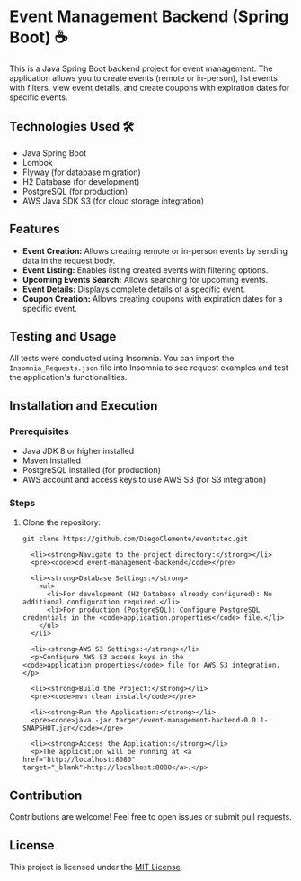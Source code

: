 <body>
  <h1>Event Management Backend (Spring Boot) ☕</h1>

  <p>This is a Java Spring Boot backend project for event management. The application allows you to create events (remote or in-person), list events with filters, view event details, and create coupons with expiration dates for specific events.</p>

<h2>Technologies Used 🛠️</h2>
  <ul>
    <li>Java Spring Boot</li>
    <li>Lombok</li>
    <li>Flyway (for database migration)</li>
    <li>H2 Database (for development)</li>
    <li>PostgreSQL (for production)</li>
    <li>AWS Java SDK S3 (for cloud storage integration)</li>
  </ul>

<h2>Features</h2>
  <ul>
    <li><strong>Event Creation:</strong> Allows creating remote or in-person events by sending data in the request body.</li>
    <li><strong>Event Listing:</strong> Enables listing created events with filtering options.</li>
    <li><strong>Upcoming Events Search:</strong> Allows searching for upcoming events.</li>
    <li><strong>Event Details:</strong> Displays complete details of a specific event.</li>
    <li><strong>Coupon Creation:</strong> Allows creating coupons with expiration dates for a specific event.</li>
  </ul>

<h2>Testing and Usage</h2>
  <p>All tests were conducted using Insomnia. You can import the <code>Insomnia_Requests.json</code> file into Insomnia to see request examples and test the application's functionalities.</p>

<h2>Installation and Execution</h2>

<h3>Prerequisites</h3>
  <ul>
    <li>Java JDK 8 or higher installed</li>
    <li>Maven installed</li>
    <li>PostgreSQL installed (for production)</li>
    <li>AWS account and access keys to use AWS S3 (for S3 integration)</li>
  </ul>

<h3>Steps</h3>

  <ol>
      <li>Clone the repository:</li>
      <pre><code>git clone https://github.com/DiegoClemente/eventstec.git</code></pre>
    
      <li><strong>Navigate to the project directory:</strong></li>
      <pre><code>cd event-management-backend</code></pre>
    
      <li><strong>Database Settings:</strong>
        <ul>
          <li>For development (H2 Database already configured): No additional configuration required.</li>
          <li>For production (PostgreSQL): Configure PostgreSQL credentials in the <code>application.properties</code> file.</li>
        </ul>
      </li>
    
      <li><strong>AWS S3 Settings:</strong></li>
      <p>Configure AWS S3 access keys in the <code>application.properties</code> file for AWS S3 integration.</p>
    
      <li><strong>Build the Project:</strong></li>
      <pre><code>mvn clean install</code></pre>
    
      <li><strong>Run the Application:</strong></li>
      <pre><code>java -jar target/event-management-backend-0.0.1-SNAPSHOT.jar</code></pre>
    
      <li><strong>Access the Application:</strong></li>
      <p>The application will be running at <a href="http://localhost:8080" target="_blank">http://localhost:8080</a>.</p>
  </ol>

<h2>Contribution</h2>
  <p>Contributions are welcome! Feel free to open issues or submit pull requests.</p>

<h2>License</h2>
  <p>This project is licensed under the <a href="https://opensource.org/licenses/MIT" target="_blank">MIT License</a>.</p>
</body>
